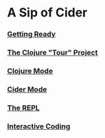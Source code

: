 # A Sip of Cider

### [Getting Ready](Getting_Ready.md)
### [The Clojure "Tour" Project](Tour_Project.md)
### [Clojure Mode](Clojure_Mode.md)
### [Cider Mode](Cider_Mode/README.md)
### [The REPL](The_REPL/README.md)
### [Interactive Coding](Interactive_Coding/README.md)







































































